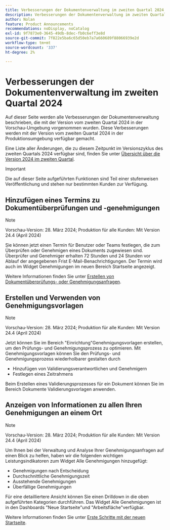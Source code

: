 ```yaml
---
title: Verbesserungen der Dokumentenverwaltung im zweiten Quartal 2024
description: Verbesserungen der Dokumentenverwaltung im zweiten Quartal 2024
author: Nolan
feature: Product Announcements
recommendations: noDisplay, noCatalog
exl-id: 9f7873e0-3645-49db-8dec-fb0c6eff3e8d
source-git-commit: 7f822e5ba6c65d50eb7a7a660689f88066939e2d
workflow-type: tm+mt
source-wordcount: '337'
ht-degree: 2%

---
```


# Verbesserungen der Dokumentenverwaltung im zweiten Quartal 2024

Auf dieser Seite werden alle Verbesserungen der Dokumentenverwaltung beschrieben, die mit der Version vom zweiten Quartal 2024 in der Vorschau-Umgebung vorgenommen wurden. Diese Verbesserungen werden mit der Version vom zweiten Quartal 2024 in der Produktionsumgebung verfügbar gemacht.

Eine Liste aller Änderungen, die zu diesem Zeitpunkt im Versionszyklus des zweiten Quartals 2024 verfügbar sind, finden Sie unter [Übersicht über die Version 2024 im zweiten Quartal](/help/quicksilver/product-announcements/product-releases/24-q2-release-activity/24-q2-release-overview.md).

>[!IMPORTANT]
>
>Die auf dieser Seite aufgeführten Funktionen sind Teil einer stufenweisen Veröffentlichung und stehen nur bestimmten Kunden zur Verfügung.

## Hinzufügen eines Termins zu Dokumentüberprüfungen und -genehmigungen

>[!NOTE]
>
>Vorschau-Version: 28. März 2024; Produktion für alle Kunden: Mit Version 24.4 (April 2024)

Sie können jetzt einen Termin für Benutzer oder Teams festlegen, die zum Überprüfen oder Genehmigen eines Dokuments zugewiesen sind. Überprüfer und Genehmiger erhalten 72 Stunden und 24 Stunden vor Ablauf der angegebenen Frist E-Mail-Benachrichtigungen. Der Termin wird auch im Widget Genehmigungen im neuen Bereich Startseite angezeigt.

Weitere Informationen finden Sie unter [Erstellen von Dokumentüberprüfungs- oder Genehmigungsanfragen](/help/quicksilver/review-and-approve-work/document-reviews-and-approvals/manage-document-approvals/create-a-document-approval.md).

## Erstellen und Verwenden von Genehmigungsvorlagen

>[!NOTE]
>
>Vorschau-Version: 28. März 2024; Produktion für alle Kunden: Mit Version 24.4 (April 2024)

Jetzt können Sie im Bereich &quot;Einrichtung&quot;Genehmigungsvorlagen erstellen, um den Prüfungs- und Genehmigungsprozess zu optimieren. Mit Genehmigungsvorlagen können Sie den Prüfungs- und Genehmigungsprozess wiederholbarer gestalten durch

* Hinzufügen von Validierungsverantwortlichen und Genehmigern
* Festlegen eines Zeitrahmens

Beim Erstellen eines Validierungsprozesses für ein Dokument können Sie im Bereich Dokumente Validierungsvorlagen anwenden.

<!-- For more information, see [Create an Approval Template](/help/quicksilver/review-and-approve-work/document-reviews-and-approvals/manage-document-approvals/create-approval-template.md). -->

## Anzeigen von Informationen zu allen Ihren Genehmigungen an einem Ort

>[!NOTE]
>
>Vorschau-Version: 28. März 2024; Produktion für alle Kunden: Mit Version 24.4 (April 2024)

Um Ihnen bei der Verwaltung und Analyse Ihrer Genehmigungsanfragen auf einen Blick zu helfen, haben wir die folgenden wichtigen Leistungsindikatoren zum Widget Alle Genehmigungen hinzugefügt:

* Genehmigungen nach Entscheidung
* Durchschnittliche Genehmigungszeit
* Ausstehende Genehmigungen
* Überfällige Genehmigungen

Für eine detailliertere Ansicht können Sie einen Drilldown in die oben aufgeführten Kategorien durchführen. Das Widget Alle Genehmigungen ist in den Dashboards &quot;Neue Startseite&quot;und &quot;Arbeitsfläche&quot;verfügbar.

Weitere Informationen finden Sie unter [Erste Schritte mit der neuen Startseite](/help/quicksilver/workfront-basics/using-home/new-home/get-started-with-new-home.md).
